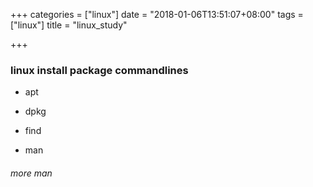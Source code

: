 +++
categories = ["linux"]
date = "2018-01-06T13:51:07+08:00"
tags = ["linux"]
title = "linux_study"

+++
### linux install package commandlines

* apt

* dpkg

* find

* man

###### more man
